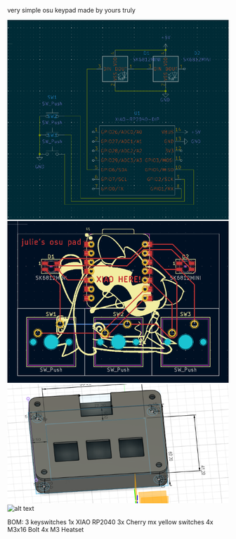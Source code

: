 very simple osu keypad made by yours truly  

![alt text](image.png)
![alt text](image-1.png)
![alt text](image-2.png)
![alt text](entire-case_2025-Apr-12_07-51-38AM-000_CustomizedView19309613076.png)

BOM:
3 keyswitches
1x XIAO RP2040
3x Cherry mx yellow switches
4x M3x16 Bolt
4x M3 Heatset